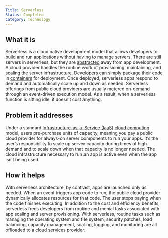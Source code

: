 ```yaml
---
Title: Serverless
Status: Completed
Category: Technology
---
```


## What it is
Serverless is a cloud native development model that allows developers to build and run applications without having to manage servers. There are still servers in serverless, but they are [abstracted](/abstraction/) away from app development. A cloud provider handles the routine work of provisioning, maintaining, and [scaling](/scalability/) the server infrastructure. Developers can simply package their code in [containers](/container/) for deployment. Once deployed, serverless apps respond to demand and automatically scale up and down as needed. Serverless offerings from public cloud providers are usually metered on-demand through an event-driven execution model. As a result, when a serverless function is sitting idle, it doesn’t cost anything.

## Problem it addresses
Under a standard [Infrastructure-as-a-Service (IaaS)](/infrastructure_as_a_service/) [cloud computing](/cloud_computing/) model, users pre-purchase units of capacity, meaning you pay a public cloud provider for always-on server components to run your apps. It’s the user’s responsibility to scale up server capacity during times of high demand and to scale down when that capacity is no longer needed. The cloud infrastructure necessary to run an app is active even when the app isn’t being used.

## How it helps
With serverless architecture, by contrast, apps are launched only as needed. When an event triggers app code to run, the public cloud provider dynamically allocates resources for that code. The user stops paying when the code finishes executing. In addition to the cost and efficiency benefits, serverless frees developers from routine and menial tasks associated with app scaling and server provisioning. With serverless, routine tasks such as managing the operating system and file system, security patches, load balancing, capacity management, scaling, logging, and monitoring are all offloaded to a cloud services provider.
